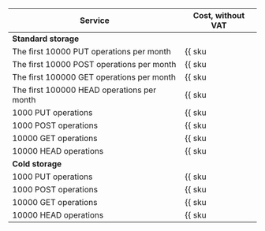 Service | Cost, without VAT
--- | ---
**Standard storage** |
The first 10000 PUT operations per month | {{ sku|USD|storage.api.put.standard|string }}
The first 10000 POST operations per month | {{ sku|USD|storage.api.post.standard|string }}
The first 100000 GET operations per month | {{ sku|USD|storage.api.get.standard|string }}
The first 100000 HEAD operations per month | {{ sku|USD|storage.api.head.standard|string }}
1000 PUT operations | {{ sku|USD|storage.api.put.standard|pricingRate.10|string }}
1000 POST operations | {{ sku|USD|storage.api.post.standard|pricingRate.10|string }}
10000 GET operations | {{ sku|USD|storage.api.get.standard|pricingRate.10|string }}
10000 HEAD operations | {{ sku|USD|storage.api.head.standard|pricingRate.10|string }}
**Cold storage** |
1000 PUT operations | {{ sku|USD|storage.api.put.cold|string }}
1000 POST operations | {{ sku|USD|storage.api.post.cold|string }}
10000 GET operations | {{ sku|USD|storage.api.get.cold|string }}
10000 HEAD operations | {{ sku|USD|storage.api.head.cold|string }}